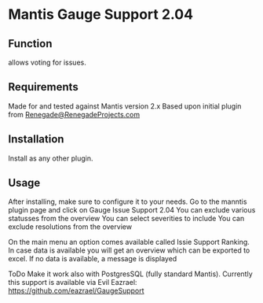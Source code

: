 Mantis Gauge Support 2.04
=========================

Function
---------
allows voting for issues.

Requirements
-------------
Made for and tested against Mantis version 2.x
Based upon initial plugin from Renegade@RenegadeProjects.com

Installation
------------
Install as any other plugin.

Usage
-----
After installing, make sure to configure it to your needs.
Go to the manntis plugin page and click on Gauge Issue Support 2.04
You can exclude various statusses from the overview
You can select severities to include
You can exclude resolutions from the overview

On the main menu an option comes available called Issie Support Ranking.
In case data is available you will get an overview which can be exported to excel.
If no data is available, a message is displayed

ToDo
Make it work also with PostgresSQL (fully standard Mantis).
Currently this support is available via Evil Eazrael:
https://github.com/eazrael/GaugeSupport

